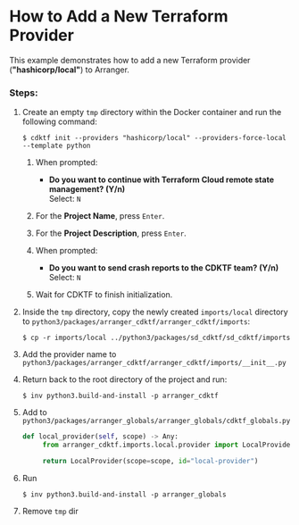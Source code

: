 # How to Add a New Terraform Provider

This example demonstrates how to add a new Terraform provider (**"hashicorp/local"**) to Arranger.

### Steps:

1. Create an empty `tmp` directory within the Docker container and run the following command:
   ```shell
   $ cdktf init --providers "hashicorp/local" --providers-force-local --template python
   ```

   1. When prompted:
      - **Do you want to continue with Terraform Cloud remote state management? (Y/n)**  
        Select: `N`

   2. For the **Project Name**, press `Enter`.

   3. For the **Project Description**, press `Enter`.

   4. When prompted:
      - **Do you want to send crash reports to the CDKTF team? (Y/n)**  
        Select: `N`

   5. Wait for CDKTF to finish initialization.
2. Inside the `tmp` directory, copy the newly created `imports/local` directory to `python3/packages/arranger_cdktf/arranger_cdktf/imports`:
   ```shell
   $ cp -r imports/local ../python3/packages/sd_cdktf/sd_cdktf/imports
   ```
3. Add the provider name to `python3/packages/arranger_cdktf/arranger_cdktf/imports/__init__.py`
4. Return back to the root directory of the project and run:
   ```shell
   $ inv python3.build-and-install -p arranger_cdktf
   ```

5. Add to `python3/packages/arranger_globals/arranger_globals/cdktf_globals.py`

   ```python
   def local_provider(self, scope) -> Any:
        from arranger_cdktf.imports.local.provider import LocalProvider

        return LocalProvider(scope=scope, id="local-provider")
   ```

6. Run
   ```shell
   $ inv python3.build-and-install -p arranger_globals
   ```
7. Remove `tmp` dir
   